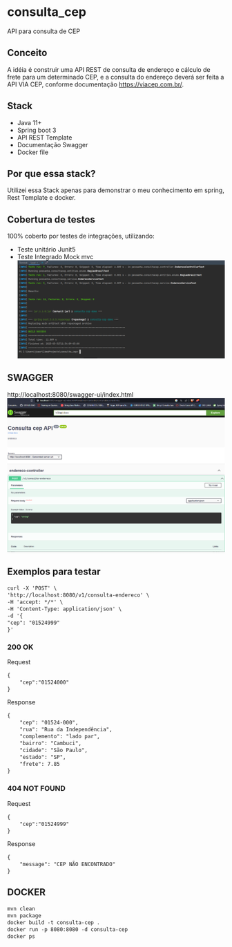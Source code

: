 # consulta_cep
API para consulta de CEP

## Conceito
A idéia é construir uma API REST de consulta de endereço e cálculo de frete para um determinado CEP, e a consulta do endereço deverá ser feita a API VIA CEP, conforme documentação https://viacep.com.br/.

## Stack
- Java 11+  
- Spring boot 3  
- API REST Template   
- Documentação Swagger   
- Docker file

## Por que essa stack?
Utilizei essa Stack apenas para demonstrar o meu conhecimento em spring, Rest Template e docker.

## Cobertura de testes
100% coberto por testes de integrações, utilizando:  
-  Teste unitário Junit5  
-  Teste Integrado Mock mvc  
![img_1.png](img_1.png)

## SWAGGER
http://localhost:8080/swagger-ui/index.html
![img.png](img.png)

## Exemplos para testar
```
curl -X 'POST' \
'http://localhost:8080/v1/consulta-endereco' \
-H 'accept: */*' \
-H 'Content-Type: application/json' \
-d '{
"cep": "01524999"
}' 
```

### 200 OK
Request
```
{  
    "cep":"01524000"  
}
```

Response
```
{  
    "cep": "01524-000",  
    "rua": "Rua da Independência",  
    "complemento": "lado par",  
    "bairro": "Cambuci",  
    "cidade": "São Paulo",  
    "estado": "SP",  
    "frete": 7.85  
}
```

### 404 NOT FOUND
Request
```
{  
    "cep":"01524999"  
}
```
Response
```
{
    "message": "CEP NÃO ENCONTRADO"
}
```

## DOCKER
```
mvn clean
mvn package
docker build -t consulta-cep .
docker run -p 8080:8080 -d consulta-cep
docker ps
```









